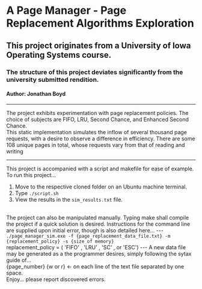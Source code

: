 # A Page Manager - Page Replacement Algorithms Exploration

## This project originates from a University of Iowa Operating Systems course.

### The structure of this project deviates significantly from the university submitted rendition.

#### Author: Jonathan Boyd

---

The project exhibits experimentation with page replacement policies. The choice of subjects are FIFO, LRU, Second Chance, and Enhanced Second Chance.<br>
This static implementation simulates the inflow of several thousand page requests, with a desire to observe a difference in efficiency. There are some<br>
108 unique pages in total, whose requests vary from that of reading and writing

---

This project is accompanied with a script and makefile for ease of example.<br>
To run this project...<br>

<ol>
    <li>Move to the respective cloned folder on an Ubuntu machine terminal.</li>
    <li>Type <code>./script.sh</code></li>
    <li>View the results in the <code>sim_results.txt</code> file.</li>
</ol>
<br>
The project can also be manipulated manually. Typing make shall compile the project if a quick solution is desired. Instructions for the command line are
supplied upon initial error, though is also detailed here...
---
<code>./page_manager_sim.exe -f {page_replacement_data_file.txt} -m {replacement_policy} -s {size of memory}</code>
<br> replacement_policy = ( 'FIFO' , 'LRU' , 'SC' , or 'ESC')
---
A new data file may be generated as a the programmer desires, simply following the sytax guide of...<br>
{page_number} {w or r} <- on each line of the text file separated by one space.
<br>
Enjoy... please report discovered errors.

